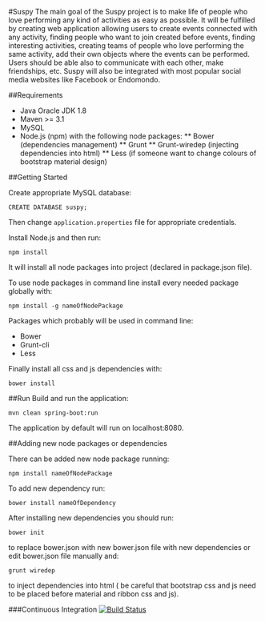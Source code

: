 #Suspy
The main goal of the Suspy project is to make life of people who love performing any kind of
activities as easy as possible. It will be fulfilled by creating web application allowing users to create events
connected with any activity, finding people who want to join created before events, finding interesting
activities, creating teams of people who love performing the same activity, add their own objects where the
events can be performed. Users should be able also to communicate with each other, make friendships, etc.
Suspy will also be integrated with most popular social media websites like Facebook or Endomondo.

##Requirements
* Java Oracle JDK 1.8
* Maven >= 3.1
* MySQL
* Node.js (npm) with the following node packages:
** Bower (dependencies management)
** Grunt
** Grunt-wiredep (injecting dependencies into html)
** Less (if someone want to change colours of bootstrap material design)


##Getting Started

Create appropriate MySQL database:
```
CREATE DATABASE suspy;
```
Then change ```application.properties``` file for appropriate credentials.

Install Node.js and then run:
 ```
 npm install
 ```
It will install all node packages into project (declared in package.json file).

To use node packages in command line install every needed package globally with:
 ```
 npm install -g nameOfNodePackage
 ```
 Packages which probably will be used in command line:
 * Bower
 * Grunt-cli
 * Less

Finally install all css and js dependencies with:
```
bower install
```

##Run
Build and run the application:

```
mvn clean spring-boot:run
```

The application by default will run on localhost:8080.

##Adding new node packages or dependencies

There can be added new node package running:
 ```
 npm install nameOfNodePackage
 ```

To add new dependency run:
 ```
 bower install nameOfDependency
 ```

After installing new dependencies you should run:
```
bower init
 ```
 to replace bower.json with new bower.json file with new dependencies or edit bower.json
 file manually and:
 ```
grunt wiredep
 ```
 to inject dependencies into html ( be careful that bootstrap css and js need to
 be placed before material and ribbon css and js).


###Continuous Integration
[![Build Status](https://travis-ci.org/khozzy/suspy.png)](https://travis-ci.org/khozzy/suspy)
